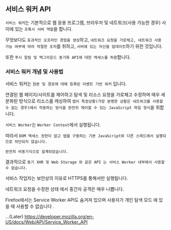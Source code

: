 ## 서비스 워커 API

`서비스 워커`는 기본적으로 웹 응용 프로그램, 브라우저 및 네트워크(사용 가능한 경우) 사이에 있는 `프록시 서버 역할`을 합니다.

무엇보다도 `효과적인 오프라인 경험을 생성`하고, `네트워크 요청을 가로채고, 네트워크 사용 가능 여부에 따라 적절한 조치`를 취하고, `서버에 있는 자산을 업데이트`하기 위한 것입니다.

또한 `푸시 알림 및 백그라운드 동기화 API에 대한 액세스를 허용`합니다.

### 서비스 워커 개념 및 사용법

서비스 워커는 `원본 및 경로에 대해 등록된 이벤트 기반 워커` 입니다.

연결된 웹 페이지/사이트를 제어하고 탐색 및 리소스 요청을 가로채고 수정하며 매우 세분화된 방식으로 리소스를 캐싱하여 `앱이 특정상황(가장 분명한 상황은 네트워크를 사용할 수 없는 경우)에서 작동하는 방식을 완전히 제어할 수 있는 JavaScript 파일 형식`을 취합니다.

`서비스 Worker`는 `Worker Context`에서 실행됩니다.

따라서 `DOM 액세스 권한이 없고 앱을 구동하는 기본 JavaScript와 다른 스레드에서 실행되므로 차단되지 않습니다.`

`완전히 비동기식으로 설계되었습니다.`

결과적으로 `동기 XHR 및 Web Storage 와 같은 API 는 서비스 Worker 내부에서 사용할 수 없습니다.`

서비스 작업자는 보안상의 이유로 HTTPS를 통해서만 실행됩니다.

네트워크 요청을 수정한 상태 에서 중간자 공격은 매우 나쁩니다.

Firefox에서는 Service Worker API도 숨겨져 있으며 사용자가 개인 탐색 모드 에 있을 때 사용할 수 없습니다 .

...(Later)
https://developer.mozilla.org/en-US/docs/Web/API/Service_Worker_API
